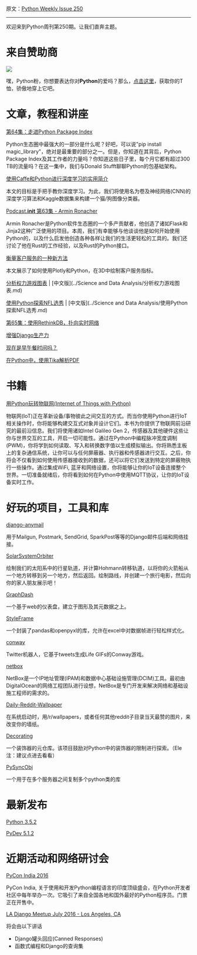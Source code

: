 原文：[Python Weekly Issue 250](http://us2.campaign-archive1.com/?u=e2e180baf855ac797ef407fc7&id=51a269baf9&e=148158c7b4)

---

欢迎来到Python周刊第250期。让我们直奔主题。

# 来自赞助商

 
[![](https://gallery.mailchimp.com/e2e180baf855ac797ef407fc7/images/6a426b27-541e-4bd7-b621-23ccdc662301.jpg)](http://www.amazon.com/gp/product/B0185367JQ/ref=as_li_tl?ie=UTF8&amp;camp=1789&amp;creative=390957&amp;creativeASIN=B0185367JQ&amp;linkCode=as2&amp;tag=mymerch-20&amp;linkId=OLIXWD4WZ5X6FFHD)

嘿，Python粉，你想要表达你对**Python**的爱吗？那么，[点击这里](http://www.amazon.com/gp/product/B0185367JQ/ref=as_li_tl?ie=UTF8&amp;camp=1789&amp;creative=390957&amp;creativeASIN=B0185367JQ&amp;linkCode=as2&amp;tag=mymerch-20&amp;linkId=OLIXWD4WZ5X6FFHD)，获取你的T恤，骄傲地穿上它吧。


# 文章，教程和讲座

[第64集：走进Python Package Index](https://talkpython.fm/episodes/show/64/inside-the-python-package-index)

Python生态圈中最强大的一部分是什么呢？好吧，可以说"pip install magic_library"，绝对是最重要的部分之一。但是，你知道在其背后，Python Package Index及其工作者的力量吗？你知道这些日子里，每个月它都有超过300 TB的流量吗？在这一集中，我们与Donald Stufft聊聊Python的包基础架构。

[使用Caffe和Python进行深度学习的实用简介](http://adilmoujahid.com/posts/2016/06/introduction-deep-learning-python-caffe/)

本文的目标是手把手教你深度学习。为此，我们将使用名为卷及神经网络(CNN)的深度学习算法和Kaggle数据集来构建一个猫/狗图像分类器。

[Podcast.__init__ 第63集 - Armin Ronacher](http://pythonpodcast.com/armin-ronacher.html)

Armin Ronacher是Python软件生态圈的一个多产贡献者，他创造了诸如Flask和Jinja2这种广泛使用的项目。本周，我们有幸能够与他谈谈他是如何开始使用Python的，以及什么启发他创造各种各样让我们的生活更轻松的工具的。我们还讨论了他在Rust的工作经验，以及Rust的Python接口。

[衡量客户服务的一种新方法](https://blog.modeanalytics.com/measure-customer-service-with-python/)

本文展示了如何使用Plotly和Python，在3D中绘制客户服务指标。

[分析权力游戏图表](http://www.lyonwj.com/2016/06/26/graph-of-thrones-neo4j-social-network-analysis/) | [中文版](../Science and Data Analysis/分析权力游戏图表.md)

[使用Python探索NFL选秀](http://savvastjortjoglou.com/nfl-draft.html) | [中文版](../Science and Data Analysis/使用Python探索NFL选秀.md)

[第65集：使用RethinkDB，扑向实时网络](https://talkpython.fm/episodes/show/65/jump-on-the-real-time-web-with-rethinkdb)

[增强Django生产力](https://medium.com/eshares-engineering/supercharging-django-productivity-at-eshares-8dbf9042825e)

[现在是早午餐时间吗？](https://medium.com/swlh/is-it-brunch-time-ffe3adf485d8)

[在Python中，使用Tika解析PDF](https://cbrownley.wordpress.com/2016/06/26/parsing-pdfs-in-python-with-tika/)


# 书籍

[用Python玩转物联网(Internet of Things with Python)](http://amzn.to/29qHLyh) 

物联网(IoT)正在革新设备/事物彼此之间交互的方式。而当你使用Python进行IoT相关操作时，你将能够构建交互式对象并设计它们。本书为你提供了物联网前沿研究的最前沿信息。我们将使用诸如Intel Galileo Gen 2，传感器及其他硬件这些让你与世界交互的工具，开启一切可能性。通过在Python中编程脉冲宽度调制(PWM)，你将学到如何读取、写入和转换数字值以生成模拟输出。你将熟悉主板上的复杂通信系统，让你可以与任何屏蔽器、执行器和传感器进行交互。之后，你将会不仅看到如何使用传感器接收到的数据，还可以将它们发送到特定的屏蔽物执行一些操作。通过集成WiFi, 蓝牙和网络设置，你将能够让你的IoT设备连接整个世界。一切准备就绪后，你将看到如何在Python中使用MQTT协议，让你的IoT设备实时工作。


# 好玩的项目，工具和库

[django-anymail](https://github.com/anymail/django-anymail)

用于Mailgun, Postmark, SendGrid, SparkPost等等的Django邮件后端和网络挂接。

[SolarSystemOrbiter](https://github.com/madoee/SolarSystemOrbiter)

绘制我们的太阳系中的行星轨道，并计算Hohmann转移轨道，以将你的火箭船从一个地方转移到另一个地方，然后返回。绘制路线，并创建一个旅行电影，然后向你的家人朋友展示吧！

[GraphDash](https://github.com/AmadeusITGroup/GraphDash)

一个基于web的仪表盘，建立于图形及其元数据之上。

[StyleFrame](https://github.com/DeepSpace2/StyleFrame)

一个封装了pandas和openpyxl的库，允许在excel中对数据帧进行轻松样式化。

[conway](https://github.com/avyfain/conway)

Twitter机器人，它基于tweets生成Life GIFs的Conway游戏。

[netbox](https://github.com/digitalocean/netbox)

NetBox是一个IP地址管理(IPAM)和数据中心基础设施管理(DCIM)工具。最初由DigitalOcean的网络工程团队进行设想，NetBox是专门开发来解决网络和基础设施工程师的需求的。

[Daily-Reddit-Wallpaper](https://github.com/ssimunic/Daily-Reddit-Wallpaper)

在系统启动时，用/r/wallpapers，或者任何其他reddit子目录当天最赞的图片，来改变你的墙纸。

[Decorating](https://github.com/ryukinix/decorating)

一个装饰器的元仓库。该项目鼓励对Python中的装饰器的限制进行探索。（Ele注：建议点进去看看）

[PySyncObj](https://github.com/bakwc/PySyncObj)

一个用于在多个服务器之间复制多个python类的库


# 最新发布

[Python 3.5.2](https://www.python.org/downloads/release/python-352/)

[PyDev 5.1.2](http://pydev.blogspot.com/2016/06/pydev-512-pytest-integration.html)


# 近期活动和网络研讨会

[PyCon India 2016](https://in.explara.com/e/pycon-india-2016)

PyCon India, 关于使用和开发Python编程语言的印度顶级盛会，在Python开发者社区中每年举办一次。它吸引了来自全国各地和国外最好的Python程序员。门票正在开售中。

[LA Django Meetup July 2016 - Los Angeles, CA](http://www.meetup.com/ladjango/events/231319811/)

将会由以下讲话

*   Django罐头回应(Canned Responses)
*   函数式编程和Django的查询集

